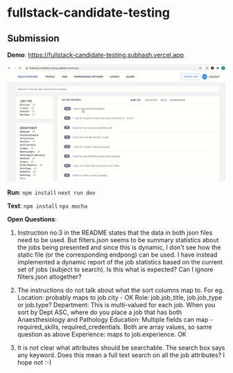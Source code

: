 # fullstack-candidate-testing

## Submission

**Demo**: 
https://fullstack-candidate-testing.subhash.vercel.app

![demo](./clip-demo.gif)

**Run**:
`npm install`
`next run dev`

**Test**: 
`npm install`
`npx mocha`

**Open Questions**:
1. Instruction no:3 in the README states that the data in both json files need to be used. But filters.json seems to be summary statistics about the jobs being presented and since this is dynamic, I don't see how the static file (or the corresponding endpong) can be used. I have instead implemented a dynamic report of the job statistics based on the current set of jobs (subject to search). Is this what is expected? Can I ignore filters.json altogether?

2. The instructions do not talk about what the sort columns map to. For eg.
Location: probably maps to job.city - OK
Role: job.job_title, job.job_type or job.type?
Department: This is multi-valued for each job. When you sort by Dept ASC, where do you place a job that has both Anaesthesiology and Pathology
Education: Multiple fields can map - required_skills, required_credentials. Both are array values, so same question as above
Experience: maps to job.experience. OK

3. It is not clear what attributes should be searchable. The search box says any keyword. Does this mean a full text search on all the job attributes? I hope not :-)
